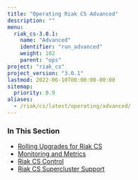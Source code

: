 ```yaml
---
title: "Operating Riak CS Advanced"
description: ""
menu:
  riak_cs-3.0.1:
    name: "Advanced"
    identifier: "run_advanced"
    weight: 102
    parent: "ops"
project: "riak_cs"
project_version: "3.0.1"
lastmod: 2022-06-10T00:00:00-00:00
sitemap:
  priority: 0.9
aliases:
  - /riak/cs/latest/operating/advanced/
---
```


### In This Section

- [Rolling Upgrades for Riak CS](../../cookbooks/rolling-upgrades/)
- [Monitoring and Metrics](../../cookbooks/monitoring-and-metrics/)
- [Riak CS Control](../../references/appendices/riak-cs-control/)
- [Riak CS Supercluster Support](../../cookbooks/supercluster/)
